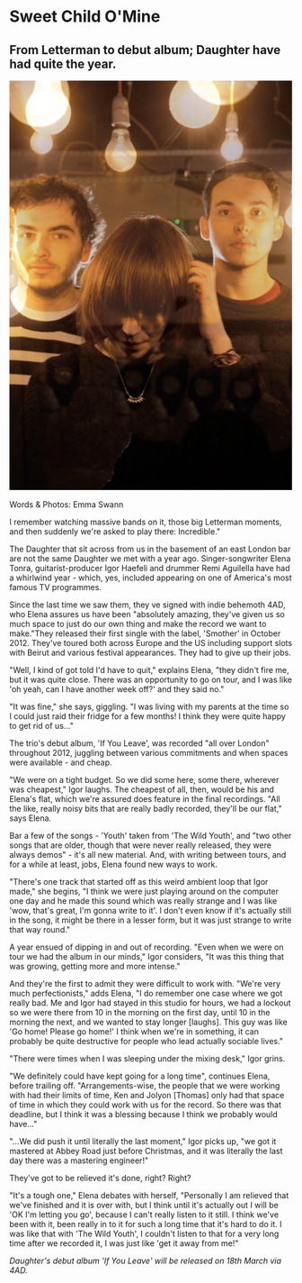 # Sweet Child O'Mine
## From Letterman to debut album; Daughter have had quite the year.

<img src="https://github.com/paranoidandroid-96/Daughter-Interviews/blob/07c73fa88d1fba0382b46158077b3fcb35fb8212/Images/Emma%20Swann/extracted_at_0x22c2.jpg">

Words & Photos: Emma Swann

I remember watching massive bands on it, those big Letterman moments, and then suddenly we're asked to play there: Incredible."

The Daughter that sit across from us in the basement of an east London bar are not the same Daughter we met with a year ago. Singer-songwriter Elena Tonra, guitarist-producer Igor Haefeli and drummer Remi Aguilella have had a whirlwind year - which, yes, included appearing on one of America's most famous TV programmes.

Since the last time we saw them, they ve signed with indie behemoth 4AD, who Elena assures us have been "absolutely amazing, they've given us so much space to just do our own thing and make the record we want to make."They released their first single with the label, 'Smother' in October 2012. They've toured both across Europe and the US including support slots with Beirut and various festival appearances. They had to give up their jobs. 

"Well, I kind of got told I'd have to quit," explains Elena, "they didn't fire me, but it was quite close. There was an opportunity to go on tour, and I was like 'oh yeah, can I have another week off?' and they said no."

"It was fine," she says, giggling. "I was living with my parents at the time so I could just raid their fridge for a few months! I think they were quite happy to get rid of us..."

The trio's debut album, 'If You Leave', was recorded "all over London" throughout 2012, juggling between various commitments and when spaces were available - and cheap. 

"We were on a tight budget. So we did some here, some there, wherever was cheapest," Igor laughs. The cheapest of all, then, would be his and Elena's flat, which we're assured does feature in the final recordings. "All the like, really noisy bits that are really badly recorded, they'll be our flat," says Elena.

Bar a few of the songs - 'Youth' taken from 'The Wild Youth', and "two other songs that are older, though that were never really released, they were always demos" - it's all new material. And, with writing between tours, and for a while at least, jobs, Elena found new ways to work.

"There's one track that started off as this weird ambient loop that Igor made," she begins, "I think we were just playing around on the computer one day and he made this sound which was really strange and I was like 'wow, that's great, I'm gonna write to it'. I don't even know if it's actually still in the song, it might be there in a lesser form, but it was just strange to write that way round."

A year ensued of dipping in and out of recording. "Even when we were on tour we had the album in our minds," Igor considers, "It was this thing that was growing, getting more and more intense."

And they're the first to admit they were difficult to work with. "We're very much perfectionists," adds Elena, "I do remember one case where we got really bad. Me and Igor had stayed in this studio for hours, we had a lockout so we were there from 10 in the morning on the first day, until 10 in the morning the next, and we wanted to stay longer [laughs]. This guy was like 'Go home! Please go home!' I think when we're in something, it can probably be quite destructive for people who lead actually sociable lives."

"There were times when I was sleeping under the mixing desk," Igor grins. 

"We definitely could have kept going for a long time", continues Elena, before trailing off. "Arrangements-wise, the people that we were working with had their limits of time, Ken and Jolyon [Thomas] only had that space of time in which they could work with us for the record. So there was that deadline, but I think it was a blessing because I think we probably would have..."

"...We did push it until literally the last moment," Igor picks up, "we got it mastered at Abbey Road just before Christmas, and it was literally the last day there was a mastering engineer!"

They've got to be relieved it's done, right? Right? 

"It's a tough one," Elena debates with herself, "Personally I am relieved that we've finished and it is over with, but I think until it's actually out I will be 'OK I'm letting you go', because I can't really listen to it still. I think we've been with it, been really in to it for such a long time that it's hard to do it. I was like that with 'The Wild Youth', I couldn't listen to that for a very long time after we recorded it, I was just like 'get it away from me!"

*Daughter's debut album 'If You Leave' will be released on 18th March via 4AD.*
